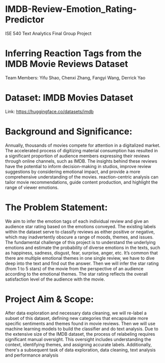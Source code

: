 # IMDB-Review-Emotion_Rating-Predictor
ISE 540 Text Analytics Final Group Project 

# Inferring Reaction Tags from the IMDB Movie Reviews Dataset
Team Members: Yifu Shao, Chenxi Zhang, Fangyi Wang, Derrick Yao

# Dataset: IMDB Movies Dataset
Link: https://huggingface.co/datasets/imdb

# Background and Significance:
Annually, thousands of movies compete for attention in a digitalized market. The accelerated process of digitizing material consumption has resulted in a significant proportion of audience members expressing their reviews through online channels, such as IMDB. The insights behind these reviews have the potential to inform decision-making in studios, improve review suggestions by considering emotional impact, and provide a more comprehensive understanding of the movies. reaction-centric analysis can tailor movie recommendations, guide content production, and highlight the range of viewer emotions.

# The Problem Statement:
We aim to infer the emotion tags of each individual review and give an audience star rating based on the emotions conveyed. The existing labels within the dataset serve to classify reviews as either positive or negative, which may inadvertently obscure a range of moods, themes, and issues. The fundamental challenge of this project is to understand the underlying emotions and estimate the probability of diverse emotions in the texts, such as happiness, sadness, disgust, fear, surprise, anger, etc. It’s common that there are multiple emotional themes in one single review, we have to dive deep into the text and find out the answer. Then we will infer the star rating (from 1 to 5 stars) of the movie from the perspective of an audience according to the emotional themes. The star rating reflects the overall satisfaction level of the audience with the movie.

# Project Aim & Scope:
After data exploration and necessary data cleaning, we will re-label a subset of this dataset, defining new categories that encapsulate more specific sentiments 
and themes found in movie reviews. Then we will use machine learning models to build the classifier and do text analysis. Due to the extensive size of the IMDB dataset, the process of relabeling requires significant manual oversight. This oversight includes understanding the context, identifying themes, and 
assigning accurate labels. Additionally, there's a subsequent task of data exploration, data cleaning, text analysis and performance analysis
